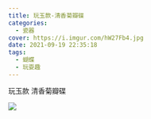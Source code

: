 ```yaml
---
title: 玩玉款-清香菊瓣碟
categories:
  - 瓷器
cover: https://i.imgur.com/hW27Fb4.jpg
date: 2021-09-19 22:35:18
tags:
  - 蝴蝶
  - 玩耍趣
---
```


玩玉款
清香菊瓣碟

![](https://i.imgur.com/hW27Fb4.jpg)

